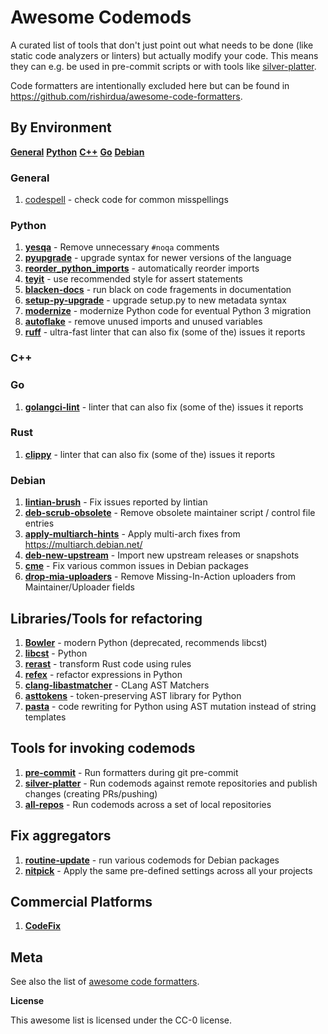# Awesome Codemods

A curated list of tools that don't just point out what needs to be done
(like static code analyzers or linters) but actually modify your code. This means
they can e.g. be used in pre-commit scripts or with tools like
[silver-platter](https://github.com/jelmer/silver-platter).

Code formatters are intentionally excluded here but can be found in
https://github.com/rishirdua/awesome-code-formatters.

## By Environment

[**General**](#general)
[**Python**](#python)
[**C++**](#c++)
[**Go**](#go)
[**Debian**](#debian)

### General

1. [codespell](https://github.com/codespell-project/codespell) -  check code for common misspellings

### Python

1. [**yesqa**](https://github.com/asottile/yesqa) - Remove unnecessary ``#noqa`` comments
2. [**pyupgrade**](https://github.com/asottile/pyupgrade) - upgrade syntax for newer versions of the language
3. [**reorder_python_imports**](https://github.com/asottile/reorder_python_imports) - automatically reorder imports
4. [**teyit**](https://github.com/isidentical/teyit) - use recommended style for assert statements
5. [**blacken-docs**](https://github.com/asottile/blacken-docs) - run black on code fragements in documentation
6. [**setup-py-upgrade**](https://github.com/asottile/setup-py-upgrade) - upgrade setup.py to new metadata syntax
7.  [**modernize**](https://github.com/pycqa/modernize) - modernize Python code for eventual Python 3 migration
8.  [**autoflake**](https://github.com/pycqa/autoflake) - remove unused imports and unused variables
9. [**ruff**](https://github.com/astral-sh/ruff) - ultra-fast linter that can also fix (some of the) issues it reports

### C++

### Go

1. [**golangci-lint**](https://golangci-lint.run/) - linter that can also fix (some of the) issues it reports

### Rust

1. [**clippy**](https://github.com/rust-lang/rust-clippy) - linter that can also fix (some of the) issues it reports

### Debian

1. [**lintian-brush**](https://salsa.debian.org/jelmer/lintian-brush) - Fix issues reported by lintian
2. [**deb-scrub-obsolete**](https://salsa.debian.org/jelmer/lintian-brush) - Remove obsolete maintainer script / control file entries
3. [**apply-multiarch-hints**](https://salsa.debian.org/jelmer/lintian-brush) - Apply multi-arch fixes from https://multiarch.debian.net/
4. [**deb-new-upstream**](https://github.com/breezy-team/breezy) - Import new upstream releases or snapshots
5. [**cme**](https://packages.debian.org/cme) - Fix various common issues in Debian packages
6. [**drop-mia-uploaders**](https://salsa.debian.org/jelmer/debmutate) - Remove Missing-In-Action uploaders from Maintainer/Uploader fields

## Libraries/Tools for refactoring

1. [**Bowler**](https://github.com/facebookincubator/Bowler) - modern Python (deprecated, recommends libcst)
2. [**libcst**](https://github.com/instagram/libcst) - Python
3. [**rerast**](https://github.com/google/rerast) - transform Rust code using rules
4. [**refex**](https://github.com/ssbr/refex) - refactor expressions in Python
5. [**clang-libastmatcher**](https://clang.llvm.org/docs/LibASTMatchersTutorial.html#intermezzo-learn-ast-matcher-basics) - CLang AST Matchers
6. [**asttokens**](https://github.com/gristlabs/asttokens) - token-preserving AST library for Python
7. [**pasta**](https://github.com/google/pasta) - code rewriting for Python using AST mutation instead of string templates

## Tools for invoking codemods

1. [**pre-commit**](https://www.pre-commit.com/) - Run formatters during git pre-commit
2. [**silver-platter**](https://github.com/jelmer/silver-platter) - Run codemods against remote repositories and publish changes (creating PRs/pushing)
3. [**all-repos**](https://github.com/asottile/all-repos) - Run codemods across a set of local repositories

## Fix aggregators

1. [**routine-update**](https://salsa.debian.org/science-team/routine-update) - run various codemods for Debian packages
2. [**nitpick**](https://github.com/andreoliwa/nitpick) - Apply the same pre-defined settings across all your projects

## Commercial Platforms

1. [**CodeFix**](https://www.devgraph.com/codefix/)

## Meta

See also the list of [awesome code formatters](https://github.com/rishirdua/awesome-code-formatters).

**License**

This awesome list is licensed under the CC-0 license.
